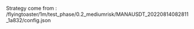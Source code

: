 Strategy come from : /flyingtoaster/1m/test_phase/0.2_mediumrisk/MANAUSDT_20220814082811_1a832/config.json